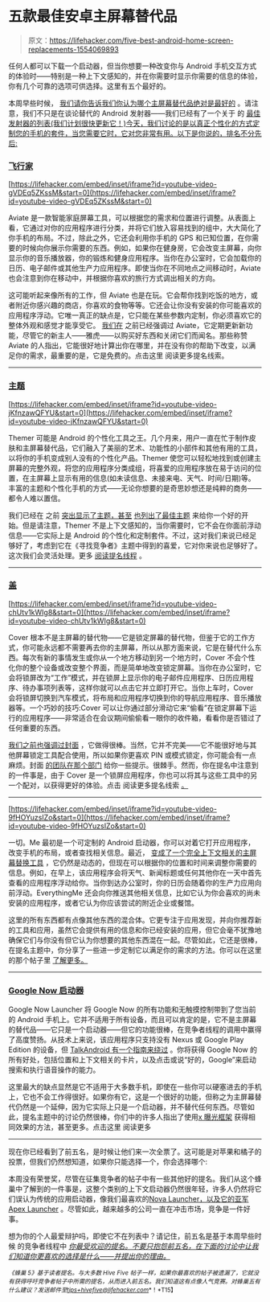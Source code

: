# 五款最佳安卓主屏幕替代品

> 原文：<https://lifehacker.com/five-best-android-home-screen-replacements-1554069893>

任何人都可以下载一个启动器，但当你想要一种改变你与 Android 手机交互方式的体验时——特别是一种上下文感知的，并在你需要时显示你需要的信息的体验，你有几个可靠的选项可供选择。这里有五个最好的。



本周早些时候， [我们请你告诉我们你认为哪个主屏幕替代品绝对是最好的](https://lifehacker.com/whats-the-best-android-home-screen-replacement-1552440165) 。请注意，我们不只是在谈论替代的 Android 发射器——我们已经有了一个关于 的 [最佳发射器的列表(我们计划很快更新它！)今天，我们讨论的是以真正个性化的方式定制您的手机的套件，当您需要它时，它对您非常有用。以下是你说的，排名不分先后:](http://lifehacker.com/five-best-android-launchers-5918906)

### [飞行家](http://getaviate.com/)

 [https://lifehacker.com/embed/inset/iframe?id=youtube-video-gVDEq5ZKssM&start=0](https://lifehacker.com/embed/inset/iframe?id=youtube-video-gVDEq5ZKssM&start=0) 

Aviate 是一款智能家庭屏幕工具，可以根据您的需求和位置进行调整。从表面上看，它通过对你的应用程序进行分类，并将它们放入容易找到的组中，大大简化了你手机的布局。不过，除此之外，它还会利用你手机的 GPS 和已知位置，在你需要的时候向你展示你需要的东西。例如，如果你在健身房，它会改变主屏幕，向你显示你的音乐播放器，你的锻炼和健身应用程序。当你在办公室时，它会加载你的日历、电子邮件或其他生产力应用程序。即使当你在不同地点之间移动时，Aviate 也会注意到你在移动中，并根据你喜欢的旅行方式调出相关的方向。

这可能听起来像所有的工作，但 Aviate 也是在玩。它会帮你找到吃饭的地方，或者附近你感兴趣的商店，你喜欢的食物等等。它还会让你没有安装的你可能喜欢的应用程序浮动。它唯一真正的缺点是，它只能在某些参数内定制，你必须喜欢它的整体外观和感觉才能享受它。 [我们在](https://lifehacker.com/aviate-is-a-smart-home-screen-that-adapts-to-you-and-w-1448121946) 之前已经强调过 Aviate，它定期更新新功能，尽管它的新主人——雅虎——以购买好东西和关闭它们而闻名。那些称赞 Aviate 的人指出，它能很好地计算出你在哪里，并在没有你的帮助下改变，以满足你的需求，最重要的是，它是免费的。点击这里 阅读更多提名线索。

* * *

### [主题](http://themerapp.com/)

 [https://lifehacker.com/embed/inset/iframe?id=youtube-video-jKfnzawQFYU&start=0](https://lifehacker.com/embed/inset/iframe?id=youtube-video-jKfnzawQFYU&start=0) 

Themer 可能是 Android 的个性化工具之王。几个月来，用户一直在忙于制作皮肤和主屏幕替代品，它们融入了美丽的艺术、功能性的小部件和其他有用的工具，以将你的手机变成别人没有的个性化产品。Themer 使您可以轻松地找到或创建主屏幕的完整外观，将您的应用程序分类成组，将喜爱的应用程序放在易于访问的位置，在主屏幕上显示有用的信息(如未读信息、未接来电、天气、时间/日期)等。丰富的主题和个性化手机的方式——无论你想要的是奇思妙想还是纯粹的商务——都令人难以置信。

我们已经在 之前 [突出显示了主题，甚至](http://lifehacker.com/themer-customizes-your-phone-with-one-tap-weve-got-pr-1383197727/all) [也列出了最佳主题](http://lifehacker.com/the-best-themer-themes-to-refresh-and-customize-your-an-1447449150) 来给你一个好的开始。但是请注意，Themer 不是上下文感知的，当你需要时，它不会在你面前浮动信息——它实际上是 Android 的个性化和定制套件。不过，这对我们来说已经足够好了，考虑到它在《寻找竞争者》主题中得到的喜爱，它对你来说也足够好了。这次我们会灵活处理。更多 [阅读提名线程](http://lifehacker.com/vote-themer-if-youre-a-fan-of-fancy-homescreens-withou-1552695066) 。

* * *

### [盖](https://www.coverscreen.com/)

 [https://lifehacker.com/embed/inset/iframe?id=youtube-video-chUtv1kWIg8&start=0](https://lifehacker.com/embed/inset/iframe?id=youtube-video-chUtv1kWIg8&start=0) 

Cover 根本不是主屏幕的替代物——它是锁定屏幕的替代物，但鉴于它的工作方式，你可能永远都不需要再去你的主屏幕，所以从那方面来说，它是在替代什么东西。每次有新的事情发生或你从一个地方移动到另一个地方时，Cover 不会个性化你的整个设备或改变整个界面，而是简单地改变锁定屏幕。当你在办公室时，它会将锁屏改为“工作”模式，并在锁屏上显示你的电子邮件应用程序、日历应用程序、待办事项列表等，这样你就可以点击它并立即打开它。当你上车时，Cover 会将锁屏切换到汽车模式，将布局和应用程序切换到你的导航应用程序、音乐播放器等。一个巧妙的技巧:Cover 可以让你通过部分滑动它来“偷看”在锁定屏幕下运行的应用程序——非常适合在会议期间偷偷看一眼你的收件箱，看看你是否错过了任何重要的东西。

[我们之前也强调过封面](https://lifehacker.com/cover-is-a-smart-lock-screen-that-knows-and-shows-the-a-1482997448) ，它做得很棒。当然，它并不完美——它不能很好地与其他屏幕锁定工具配合使用，所以如果你更喜欢 PIN 或模式锁定，你可能会有一点麻烦。封面 [的团队在那个部门](http://blog.coverscreen.com/post/66969987760/faq-how-cover-works-with-your-security-code) 给你一些提示。很棘手。然而，你在提名中注意到的一件事是，由于 Cover 是一个锁屏应用程序，你也可以将其与这些工具中的另一个配对，以获得更好的体验。点击 阅读更多提名线索 [。](http://lifehacker.com/https-www-youtube-com-watch-feature-player_embedded-v-1552688904)

* * *

 [https://lifehacker.com/embed/inset/iframe?id=youtube-video-9fHOYuzsIZo&start=0](https://lifehacker.com/embed/inset/iframe?id=youtube-video-9fHOYuzsIZo&start=0) 

一切。Me 最初是一个可定制的 Android 启动器，你可以对着它打开应用程序，改变手机的布局，或者查找相关信息。最近， [变成了一个完全上下文相关的主屏幕替换工具](http://lifehacker.com/everything-me-updates-shows-you-apps-and-more-when-you-1515361848) ，它仍然是动态的，但现在可以根据你的位置和时间来调整你需要的信息。例如，在早上，该应用程序会将天气、新闻标题或任何其他你在一天中首先查看的应用程序浮动给你。当你到达办公室时，你的日历会随着你的生产力应用向前浮动。EverythingMe 还会向你推送其他相关信息，比如它认为你会喜欢的尚未安装的应用程序，或者它认为你应该尝试的附近企业或餐馆。

这里的所有东西都有点像其他东西的混合体。它更专注于应用发现，并向你推荐新的工具和应用，虽然它会提供有用的信息和你已经安装的应用，但它会毫不犹豫地确保它们与你没有但它认为你想要的其他东西混在一起。尽管如此，它还是很棒，在提名主题中，你分享了一些进一步定制它以满足你的需求的方法。你可以在这里 的那个帖子里 [了解更多。](https://lifehacker.com/1552927193)

* * *

### [Google Now 启动器](https://play.google.com/store/apps/details?id=com.google.android.launcher)

Google Now Launcher 将 Google Now 的所有功能和无触摸控制带到了您当前的 Android 手机上。它并不适用于所有设备，而且可以肯定的是，它不是主屏幕的替代品——它只是一个启动器——但它的功能很棒，在竞争者线程的调用中赢得了高度赞扬。从技术上来说，该应用程序只支持没有 Nexus 或 Google Play Edition 的设备，但 [TalkAndroid 有一个指南来绕过](http://www.talkandroid.com/guides/beginner/heres-how-to-get-the-google-now-launcher-on-any-android-phone-or-tablet/) 。你将获得 Google Now 的所有好处，包括位置和上下文相关的卡片，以及点击或说“好的，Google”来启动搜索和执行语音操作的能力。

这里最大的缺点显然是它不适用于大多数手机，即使在一些你可以硬塞进去的手机上，它也不会工作得很好。如果你有它，这是一个很好的功能，但称之为主屏幕替代仍然是一个延伸，因为它实际上只是一个启动器，并不替代任何东西。尽管如此，提名主题中的讨论仍然很棒，你们中的许多人指出了使用[x 曝光框架](https://lifehacker.com/how-to-create-your-own-customized-version-of-android-wi-1440101209) 获得相同效果的方法，甚至更多。点击这里 阅读更多

* * *

现在你已经看到了前五名，是时候让他们来一次全票了。这可能是对苹果和橘子的投票，但我们仍然想知道，如果你只能选择一个，你会选择哪个:

本周没有荣誉奖，尽管在征集竞争者的帖子中有一些其他好的提名。我们从这个蜂巢中了解到的一件事是，这整个类别的上下文启动器仍然很年轻，许多人仍然将它们误认为传统的应用启动器，像我们最喜欢的[Nova Launcher，以及它的亚军 Apex Launcher](https://lifehacker.com/the-best-application-launcher-for-android-749377868) 。尽管如此，越来越多的公司一直在冲击市场，竞争是一件好事。

想为你的个人最爱辩护吗，即使它不在列表中？请记住，前五名是基于本周早些时候 的竞争者线程中 [*你最受欢迎的提名。不要只抱怨前五名，在下面的讨论中让我们知道你更喜欢的选择是什么——并提出你的理由。*](https://lifehacker.com/whats-the-best-android-home-screen-replacement-1552440165)

<small>*《蜂巢 5》基于读者提名。与大多数 Hive Five 帖子一样，如果你最喜欢的帖子被遗漏了，它就没有获得呼吁竞争者帖子中所需的提名，从而进入前五名。我们知道这有点像人气竞赛。对蜂巢五有什么建议？发送邮件至*</small>[<small>*tips+hivefive@lifehacker.com*</small>](mailto:tips+hivefive@lifehacker.com)<small>*！*T15】</small>